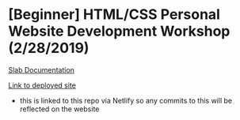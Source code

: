 # [Beginner] HTML/CSS Personal Website Development Workshop (2/28/2019)

[Slab Documentation](https://vandyhacks.slab.com/posts/beginner-html-css-personal-website-development-2-28-2019-i0butql2)

[Link to deployed site](https://hardcore-colden-777349.netlify.com/)
* this is linked to this repo via Netlify so any commits to this will be reflected on the website
